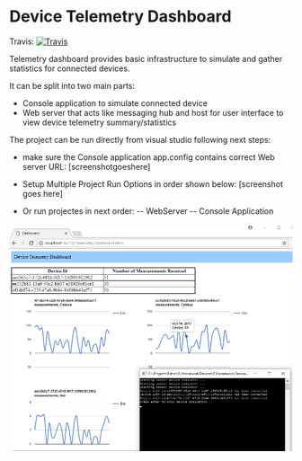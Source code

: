 # Device Telemetry Dashboard

Travis:   [![Travis](https://travis-ci.org/aspnet/SignalR.svg?branch=dev)](https://travis-ci.org/aspnet/SignalR)

Telemetry dashboard provides basic infrastructure to simulate and gather statistics for connected devices.

It can be split into two main parts:

 - Console application to simulate connected device
 - Web server that acts like messaging hub and host for user interface to view device telemetry summary/statistics
 
 The project can be run directly from visual studio following next steps:
  - make sure the Console application app.config contains correct Web server URL:
    [screenshotgoeshere]
    
  - Setup Multiple Project Run Options in order shown below:
   [screenshot goes here]
   
   - Or run projectes in next order:
    -- WebServer
    -- Console Application
 
 ![ScreenShot](https://github.com/sergiokoval/E.Homework.Devices/raw/master/UI_Screenshot.png)

